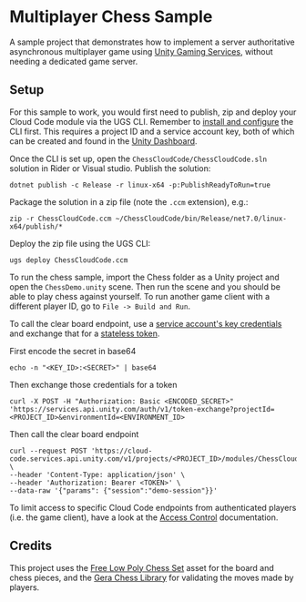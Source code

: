 # Multiplayer Chess Sample

A sample project that demonstrates how to implement a server authoritative asynchronous multiplayer game using [Unity Gaming Services](https://unity.com/solutions/gaming-services), without needing a dedicated game server.

## Setup

For this sample to work, you would first need to publish, zip and deploy your Cloud Code module via the UGS CLI. Remember to [install and configure](https://services.docs.unity.com/guides/ugs-cli/latest/general/get-started/install-the-cli/) the CLI first. This requires a project ID and a service account key, both of which can be created and found in the [Unity Dashboard](https://dashboard.unity.com).

Once the CLI is set up, open the `ChessCloudCode/ChessCloudCode.sln` solution in Rider or Visual studio. Publish the solution:

```
dotnet publish -c Release -r linux-x64 -p:PublishReadyToRun=true
```

Package the solution in a zip file (note the `.ccm` extension), e.g.:

```
zip -r ChessCloudCode.ccm ~/ChessCloudCode/bin/Release/net7.0/linux-x64/publish/*
```

Deploy the zip file using the UGS CLI:
```
ugs deploy ChessCloudCode.ccm
```

To run the chess sample, import the Chess folder as a Unity project and open the `ChessDemo.unity` scene. Then run the scene and you should be able to play chess against yourself. To run another game client with a different player ID, go to `File -> Build and Run`.

To call the clear board endpoint, use a [service account's key credentials](https://services.docs.unity.com/docs/service-account-auth/#service-accounts) and exchange that for a [stateless token](https://services.docs.unity.com/docs/service-account-auth/#using-stateless-tokens).

First encode the secret in base64
```
echo -n "<KEY_ID>:<SECRET>" | base64
```
Then exchange those credentials for a token
```
curl -X POST -H "Authorization: Basic <ENCODED_SECRET>"  'https://services.api.unity.com/auth/v1/token-exchange?projectId=<PROJECT_ID>&environmentId=<ENVIRONMENT_ID>
```
Then call the clear board endpoint
```
curl --request POST 'https://cloud-code.services.api.unity.com/v1/projects/<PROJECT_ID>/modules/ChessCloudCode/ClearBoard' \
--header 'Content-Type: application/json' \
--header 'Authorization: Bearer <TOKEN>' \
--data-raw '{"params": {"session":"demo-session"}}'
```

To limit access to specific Cloud Code endpoints from authenticated players (i.e. the game client), have a look at the [Access Control](https://docs.unity.com/ugs-overview/en/manual/access-control) documentation.

## Credits

This project uses the [Free Low Poly Chess Set](https://assetstore.unity.com/packages/3d/props/free-low-poly-chess-set-116856) asset for the board and chess pieces, and the [Gera Chess Library](https://github.com/Geras1mleo/Chess) for validating the moves made by players.
